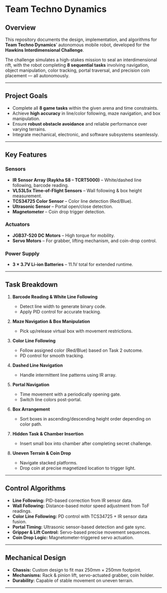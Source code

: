 #  Team Techno Dynamics 

##  Overview
This repository documents the design, implementation, and algorithms for **Team Techno Dynamics**’ autonomous mobile robot, developed for the **Hawkins Interdimensional Challenge**.

The challenge simulates a high-stakes mission to seal an interdimensional rift, with the robot completing **8 sequential tasks** involving navigation, object manipulation, color tracking, portal traversal, and precision coin placement — all autonomously.

---

##  Project Goals
- Complete all **8 game tasks** within the given arena and time constraints.
- Achieve **high accuracy** in line/color following, maze navigation, and box manipulation.
- Ensure **robust obstacle avoidance** and reliable performance over varying terrains.
- Integrate mechanical, electronic, and software subsystems seamlessly.

---

##  Key Features

### **Sensors**
- **IR Sensor Array (Raykha S8 – TCRT5000)** – White/dashed line following, barcode reading.
- **VL53L5x Time-of-Flight Sensors** – Wall following & box height measurement.
- **TCS34725 Color Sensor** – Color line detection (Red/Blue).
- **Ultrasonic Sensor** – Portal open/close detection.
- **Magnetometer** – Coin drop trigger detection.

### **Actuators**
- **JGB37-520 DC Motors** – High torque for mobility.
- **Servo Motors** – For grabber, lifting mechanism, and coin-drop control.

### **Power Supply**
- **3 × 3.7V Li-ion Batteries** – 11.1V total for extended runtime.

---

## Task Breakdown
1. **Barcode Reading & White Line Following**  
   - Detect line width to generate binary code.  
   - Apply PID control for accurate tracking.
   
2. **Maze Navigation & Box Manipulation**  
   - Pick up/release virtual box with movement restrictions.
   
3. **Color Line Following**  
   - Follow assigned color (Red/Blue) based on Task 2 outcome.  
   - PD control for smooth tracking.

4. **Dashed Line Navigation**  
   - Handle intermittent line patterns using IR array.

5. **Portal Navigation**  
   - Time movement with a periodically opening gate.  
   - Switch line colors post-portal.

6. **Box Arrangement**  
   - Sort boxes in ascending/descending height order depending on color path.

7. **Hidden Task & Chamber Insertion**  
   - Insert small box into chamber after completing secret challenge.

8. **Uneven Terrain & Coin Drop**  
   - Navigate stacked platforms.  
   - Drop coin at precise magnetized location to trigger light.

---

##  Control Algorithms
- **Line Following:** PID-based correction from IR sensor data.
- **Wall Following:** Distance-based motor speed adjustment from ToF readings.
- **Color Line Following:** PD control with TCS34725 + IR sensor data fusion.
- **Portal Timing:** Ultrasonic sensor-based detection and gate sync.
- **Gripper & Lift Control:** Servo-based precise movement sequences.
- **Coin Drop Logic:** Magnetometer-triggered servo actuation.

---

##  Mechanical Design
- **Chassis:** Custom design to fit max 250mm × 250mm footprint.
- **Mechanisms:** Rack & pinion lift, servo-actuated grabber, coin holder.
- **Durability:** Capable of stable movement on uneven terrain.

---

